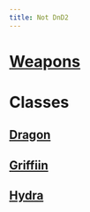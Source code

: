 ```yaml
---
title: Not DnD2
---
```


# [Weapons](Weapons)

# Classes

## [Dragon](Classes/Dragon)
## [Griffiin](Classes/Griffiin)
## [Hydra](Classes/Hydra)


